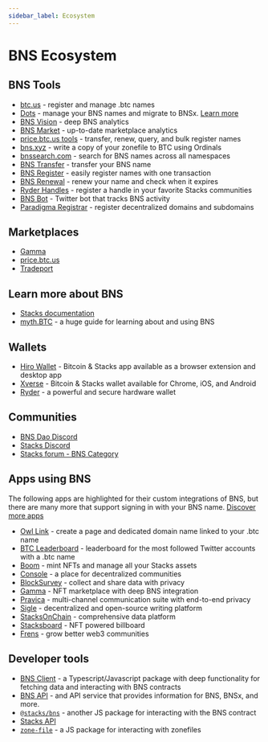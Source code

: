 ```yaml
---
sidebar_label: Ecosystem
---
```


# BNS Ecosystem

## BNS Tools

- [btc.us](https://btc.us) - register and manage .btc names
- [Dots](https://dots.so) - manage your BNS names and migrate to BNSx. [Learn more](./dots)
- [BNS Vision](https://bns-vision.btc.us) - deep BNS analytics
- [BNS Market](https://bns-market.btc.us) - up-to-date marketplace analytics
- [price.btc.us tools](https://price.btc.us/tools.html) - transfer, renew, query, and bulk register names
- [bns.xyz](https://bns.xyz) - write a copy of your zonefile to BTC using Ordinals
- [bnssearch.com](https://bnssearch.com) - search for BNS names across all namespaces
- [BNS Transfer](https://bnstransfer.com) - transfer your BNS name
- [BNS Register](https://bnsregister.com) - easily register names with one transaction
- [BNS Renewal](https://www.bnsrenewal.com) - renew your name and check when it expires
- [Ryder Handles](https://handles.ryder.id) - register a handle in your favorite Stacks communities
- [BNS Bot](https://twitter.com/bns_bot) - Twitter bot that tracks BNS activity
- [Paradigma Registrar](https://domains.paradigma.global/) - register decentralized domains and subdomains

## Marketplaces

- [Gamma](https://gamma.io)
- [price.btc.us](https://price.btc.us)
- [Tradeport](https://www.tradeport.xyz)

## Learn more about BNS

- [Stacks documentation](https://docs.stacks.co/docs/stacks-academy/bns)
- [myth.BTC](https://mythbtc.xyz/bns) - a huge guide for learning about and using BNS

## Wallets

- [Hiro Wallet](https://wallet.hiro.so) - Bitcoin & Stacks app available as a browser extension and desktop app
- [Xverse](https://xverse.app) - Bitcoin & Stacks wallet available for Chrome, iOS, and Android
- [Ryder](https://ryder.id) - a powerful and secure hardware wallet

## Communities

- [BNS Dao Discord](https://discord.gg/Evxw4RBfaS)
- [Stacks Discord](https://discord.com/invite/zrvWsQC)
- [Stacks forum - BNS Category](https://forum.stacks.org/c/bns/58)

## Apps using BNS

The following apps are highlighted for their custom integrations of BNS, but there are many more that support signing in with your BNS name. [Discover more apps](https://www.stacks.co/explore/discover-apps)

- [Owl Link](https://owl.link) - create a page and dedicated domain name linked to your .btc name
- [BTC Leaderboard](https://btcleaderboard.xyz/) - leaderboard for the most followed Twitter accounts with a .btc name
- [Boom](https://boom.money/) - mint NFTs and manage all your Stacks assets
- [Console](https://www.console.xyz) - a place for decentralized communities
- [BlockSurvey](https://blocksurvey.io) - collect and share data with privacy
- [Gamma](https://gamma.io) - NFT marketplace with deep BNS integration
- [Pravica](https://pravica.io/) - multi-channel communication suite with end-to-end privacy
- [Sigle](https://www.sigle.io/) - decentralized and open-source writing platform
- [StacksOnChain](https://stacksonchain.com/) - comprehensive data platform
- [Stacksboard](https://www.stacksboard.art/) - NFT powered billboard
- [Frens](https://www.frens.place) - grow better web3 communities

## Developer tools

- [BNS Client](/docs/developer-tools/bns-client) - a Typescript/Javascript package with deep functionality for fetching data and interacting with BNS contracts
- [BNS API](/docs/developer-tools/api) - and API service that provides information for BNS, BNSx, and more.
- [`@stacks/bns`](https://github.com/hirosystems/stacks.js/tree/master/packages/bns) - another JS package for interacting with the BNS contract
- [Stacks API](https://hirosystems.github.io/stacks-blockchain-api/#tag/Names)
- [`zone-file`](https://www.npmjs.com/package/@fungible-systems/zone-file) - a JS package for interacting with zonefiles
